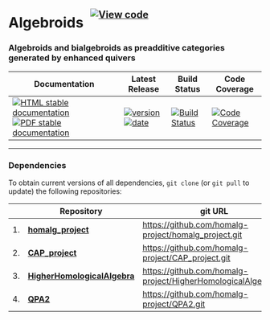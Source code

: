 <!-- BEGIN HEADER -->
# Algebroids&ensp;<sup><sup>[![View code][code-img]][code-url]</sup></sup>

### Algebroids and bialgebroids as preadditive categories generated by enhanced quivers

| Documentation | Latest Release | Build Status | Code Coverage |
| ------------- | -------------- | ------------ | ------------- |
| [![HTML stable documentation][html-img]][html-url] [![PDF stable documentation][pdf-img]][pdf-url] | [![version][version-img]][version-url] [![date][date-img]][date-url] | [![Build Status][tests-img]][tests-url] | [![Code Coverage][codecov-img]][codecov-url] |

<!-- END HEADER -->

<!-- BEGIN FOOTER -->
---

### Dependencies

To obtain current versions of all dependencies, `git clone` (or `git pull` to update) the following repositories:

|    | Repository | git URL |
|--- | ---------- | ------- |
| 1. | [**homalg_project**](https://github.com/homalg-project/homalg_project#readme) | https://github.com/homalg-project/homalg_project.git |
| 2. | [**CAP_project**](https://github.com/homalg-project/CAP_project#readme) | https://github.com/homalg-project/CAP_project.git |
| 3. | [**HigherHomologicalAlgebra**](https://github.com/homalg-project/HigherHomologicalAlgebra#readme) | https://github.com/homalg-project/HigherHomologicalAlgebra.git |
| 4. | [**QPA2**](https://github.com/homalg-project/QPA2#readme) | https://github.com/homalg-project/QPA2.git |

[html-img]: https://img.shields.io/badge/🔗%20HTML-stable-blue.svg
[html-url]: https://homalg-project.github.io/Algebroids/doc/chap0_mj.html

[pdf-img]: https://img.shields.io/badge/🔗%20PDF-stable-blue.svg
[pdf-url]: https://homalg-project.github.io/Algebroids/download_pdf.html

[version-img]: https://img.shields.io/endpoint?url=https://homalg-project.github.io/Algebroids/badge_version.json&label=🔗%20version&color=yellow
[version-url]: https://homalg-project.github.io/Algebroids/view_release.html

[date-img]: https://img.shields.io/endpoint?url=https://homalg-project.github.io/Algebroids/badge_date.json&label=🔗%20released%20on&color=yellow
[date-url]: https://homalg-project.github.io/Algebroids/view_release.html

[tests-img]: https://github.com/homalg-project/Algebroids/workflows/Tests/badge.svg?branch=master
[tests-url]: https://github.com/homalg-project/Algebroids/actions?query=workflow%3ATests+branch%3Amaster

[codecov-img]: https://codecov.io/gh/homalg-project/Algebroids/branch/master/graph/badge.svg
[codecov-url]: https://codecov.io/gh/homalg-project/Algebroids

[code-img]: https://img.shields.io/badge/-View%20code-blue?logo=github
[code-url]: https://github.com/homalg-project/Algebroids#top
<!-- END FOOTER -->
